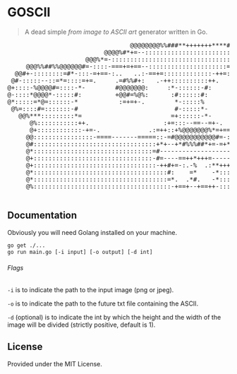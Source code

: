 # GOSCII
> A dead simple _from image to ASCII art_ generator written in Go.


<pre>
                                 @@@@@@@@%%###**+++++++****###%%@@@@@@@                             
                          @@@@%#*+=--:::::::::::::::::::::::::::::::-=+*#%@@@                       
                     @@@%*=-:::::::::::::::::::::::::::::::::::::::::::::::-=*%@@@  @@@@@@@@@@      
     @@@%%##%%@@@@@@#=-::::-===+=+==--:::::::::::::::::::::=+=====--=====+=:::::-*%%+-::::::-=*@@@  
  @@#+-::::::::=#*-:::-=+==-:..   ..:-==+=:::::::::::::-++=:.   :=+=-.   .:=+-:::::-*+-:::::::::=%@ 
 @#-:::::--::=*=::::=+=.     .=#%%#+:   .-++::::::::::++.     .#@@@@@@-     .=*-:::::-*@@@#-::::::#@
@+::::-%@@@@#=::::-*-        #@@@@@@@:     :*-::::::-#:       -@@@%@@@*       :#-::::::-#@@#::::::-@
@-::::*@@@@*-:::::#:         +@@#=%@%:      :#::::::#:         -#%=*%+.        =+::::::::+%-::::::=@
@*:::::=*@=::::::-*           :=+=+-.        *-:::::%                          :#:::::::::+*:::::+@@
 @%=::::#=:::::::-#                          #-:::::*-                         +=::::::::::*+-+#@@  
   @@%***:::::::::*=                        =+::::::-*-                      .++:::::::::::-%@@     
      @%:::::::::::++.                    :+=:::--==--=+-.                 :=+-:::::::::::::=@      
      @+::::::::::::-+=-.             .:=++::+%@@@@@@@%*=+==-:.      .:-==+=-::::::::::::::::%@     
     @@::::::::::::::::-====-------=====::-=#@@@@@@@@@@@#=-:-==========-:::::::::::::::::::::=@     
     @#:::::::::::::::::::::::::::::::::+*+--+*#%%%##*+=-=+*+-::::::::::::::::::::::::::::::::@@    
     @*::::::::::::::::::::::::::::::::=#-------------------=#-:::::::::::::::::::::::::::::::#@    
     @+::::::::::::::::::::::::::::::::-#=----==++*+++=-----=#-:::::::::::::::::::::::::::::::*@    
     @+:::::::::::::::::::::::::::::::::-++#+=-:.-%  .:**+++=:::::::::::::::::::::::::::::::::=@    
     @*::::::::::::::::::::::::::::::::::::#:    =*    -*:::::::::::::::::::::::::::::::::::::=@    
     @*::::::::::::::::::::::::::::::::::::=*.  .*#.   -*:::::::::::::::::::::::::::::::::::::-@    
     @%:::::::::::::::::::::::::::::::::::::-+==+--+==++-:::::::::::::::::::::::::::::::::::::-@    
 
</pre>



## Documentation

Obviously you will need Golang installed on your machine.

```bash
go get ./...
go run main.go [-i input] [-o output] [-d int] 
```

###### Flags

`-i` is to indicate the path to the input image (png or jpeg).

`-o` is to indicate the path to the future txt file containing the ASCII.

`-d` (optional) is to indicate the int by which the height and the width of the image will be divided (strictly positive, default is 1).



## License 

Provided under the MIT License.
